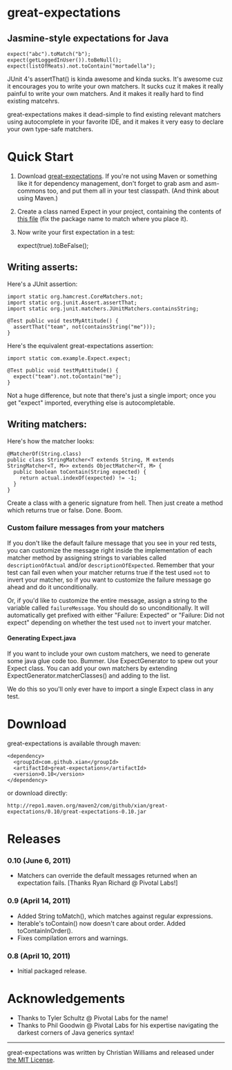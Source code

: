 great-expectations
==================

## Jasmine-style expectations for Java

    expect("abc").toMatch("b");
    expect(getLoggedInUser()).toBeNull();
    expect(listOfMeats).not.toContain("mortadella");

JUnit 4's assertThat() is kinda awesome and kinda sucks. It's awesome cuz it encourages you to write your own matchers. It sucks cuz it makes it really painful to write your own matchers. And it makes it really hard to find existing matcehrs.

great-expectations makes it dead-simple to find existing relevant matchers using autocomplete in your favorite IDE, and it makes it very easy to declare your own type-safe matchers.

Quick Start
===========

1. Download [great-expectations](http://mvnrepository.com/artifact/com.github.xian/great-expectations). If you're not using Maven or something like it for dependency management, don't forget to grab asm and asm-commons too, and put them all in your test classpath. (And think about using Maven.)
1. Create a class named Expect in your project, containing the contents of [this file](https://github.com/xian/great-expectations/raw/master/sample/src/test/java/com/example/Expect.java) (fix the package name to match where you place it).
1. Now write your first expectation in a test:

    expect(true).toBeFalse();

## Writing asserts:

Here's a JUnit assertion:

    import static org.hamcrest.CoreMatchers.not;
    import static org.junit.Assert.assertThat;
    import static org.junit.matchers.JUnitMatchers.containsString;

    @Test public void testMyAttitude() {
      assertThat("team", not(containsString("me")));
    }

Here's the equivalent great-expectations assertion:

    import static com.example.Expect.expect;

    @Test public void testMyAttitude() {
      expect("team").not.toContain("me");
    }

Not a huge difference, but note that there's just a single import; once you get "expect" imported, everything else is autocompletable.

## Writing matchers:

Here's how the matcher looks:

    @MatcherOf(String.class)
    public class StringMatcher<T extends String, M extends StringMatcher<T, M>> extends ObjectMatcher<T, M> {
      public boolean toContain(String expected) {
        return actual.indexOf(expected) != -1;
      }
    }

Create a class with a generic signature from hell. Then just create a method which returns true or false. Done. Boom.

### Custom failure messages from your matchers

If you don't like the default failure message that you see in your red tests, you can customize the message right inside the implementation of each matcher method by assigning strings to variables called ```descriptionOfActual``` and/or ```descriptionOfExpected```.  Remember that your test can fail even when your matcher returns true if the test used ```not``` to invert your matcher, so if you want to customize the failure message go ahead and do it unconditionally.

Or, if you'd like to customize the entire message, assign a string to the variable called ```failureMessage```.  You should do so unconditionally.  It will automatically get prefixed with either "Failure: Expected" or "Failure: Did not expect" depending on whether the test used ```not``` to invert your matcher.

#### Generating Expect.java

If you want to include your own custom matchers, we need to generate some java glue code too. Bummer. Use ExpectGenerator to spew out your Expect class. You can add your own matchers by extending ExpectGenerator.matcherClasses() and adding to the list.

We do this so you'll only ever have to import a single Expect class in any test.

Download
========

great-expectations is available through maven:

    <dependency>
      <groupId>com.github.xian</groupId>
      <artifactId>great-expectations</artifactId>
      <version>0.10</version>
    </dependency>

or download directly:

    http://repo1.maven.org/maven2/com/github/xian/great-expectations/0.10/great-expectations-0.10.jar

Releases
========

### 0.10 (June 6, 2011)
* Matchers can override the default messages returned when an expectation fails. [Thanks Ryan Richard @ Pivotal Labs!]

### 0.9 (April 14, 2011)
* Added String toMatch(), which matches against regular expressions.
* Iterable's toContain() now doesn't care about order. Added toContainInOrder().
* Fixes compilation errors and warnings.

### 0.8 (April 10, 2011)
* Initial packaged release.

Acknowledgements
================
* Thanks to Tyler Schultz @ Pivotal Labs for the name!
* Thanks to Phil Goodwin @ Pivotal Labs for his expertise navigating the darkest corners of Java generics syntax!

---

great-expectations was written by Christian Williams and released under [the MIT License](https://github.com/xian/great-expectations/blob/master/LICENSE.txt).
